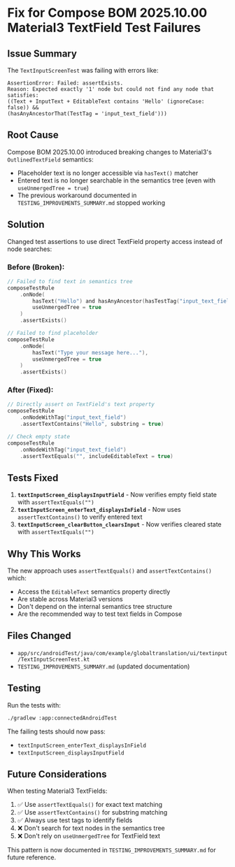 # Fix for Compose BOM 2025.10.00 Material3 TextField Test Failures

## Issue Summary
The `TextInputScreenTest` was failing with errors like:
```
AssertionError: Failed: assertExists.
Reason: Expected exactly '1' node but could not find any node that satisfies: 
((Text + InputText + EditableText contains 'Hello' (ignoreCase: false)) && 
(hasAnyAncestorThat(TestTag = 'input_text_field')))
```

## Root Cause
Compose BOM 2025.10.00 introduced breaking changes to Material3's `OutlinedTextField` semantics:
- Placeholder text is no longer accessible via `hasText()` matcher
- Entered text is no longer searchable in the semantics tree (even with `useUnmergedTree = true`)
- The previous workaround documented in `TESTING_IMPROVEMENTS_SUMMARY.md` stopped working

## Solution
Changed test assertions to use direct TextField property access instead of node searches:

### Before (Broken):
```kotlin
// Failed to find text in semantics tree
composeTestRule
    .onNode(
        hasText("Hello") and hasAnyAncestor(hasTestTag("input_text_field")),
        useUnmergedTree = true
    )
    .assertExists()

// Failed to find placeholder
composeTestRule
    .onNode(
        hasText("Type your message here..."),
        useUnmergedTree = true
    )
    .assertExists()
```

### After (Fixed):
```kotlin
// Directly assert on TextField's text property
composeTestRule
    .onNodeWithTag("input_text_field")
    .assertTextContains("Hello", substring = true)

// Check empty state
composeTestRule
    .onNodeWithTag("input_text_field")
    .assertTextEquals("", includeEditableText = true)
```

## Tests Fixed
1. **`textInputScreen_displaysInputField`** - Now verifies empty field state with `assertTextEquals("")`
2. **`textInputScreen_enterText_displaysInField`** - Now uses `assertTextContains()` to verify entered text
3. **`textInputScreen_clearButton_clearsInput`** - Now verifies cleared state with `assertTextEquals("")`

## Why This Works
The new approach uses `assertTextEquals()` and `assertTextContains()` which:
- Access the `EditableText` semantics property directly
- Are stable across Material3 versions
- Don't depend on the internal semantics tree structure
- Are the recommended way to test text fields in Compose

## Files Changed
- `app/src/androidTest/java/com/example/globaltranslation/ui/textinput/TextInputScreenTest.kt`
- `TESTING_IMPROVEMENTS_SUMMARY.md` (updated documentation)

## Testing
Run the tests with:
```bash
./gradlew :app:connectedAndroidTest
```

The failing tests should now pass:
- `textInputScreen_enterText_displaysInField`
- `textInputScreen_displaysInputField`

## Future Considerations
When testing Material3 TextFields:
1. ✅ Use `assertTextEquals()` for exact text matching
2. ✅ Use `assertTextContains()` for substring matching
3. ✅ Always use test tags to identify fields
4. ❌ Don't search for text nodes in the semantics tree
5. ❌ Don't rely on `useUnmergedTree` for TextField text

This pattern is now documented in `TESTING_IMPROVEMENTS_SUMMARY.md` for future reference.

